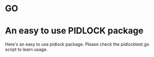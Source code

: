 # GO
<H1>An easy to use PIDLOCK package</H1>
Here's an easy to use pidlock package. Please check the pidlocktest.go script to learn usage.
